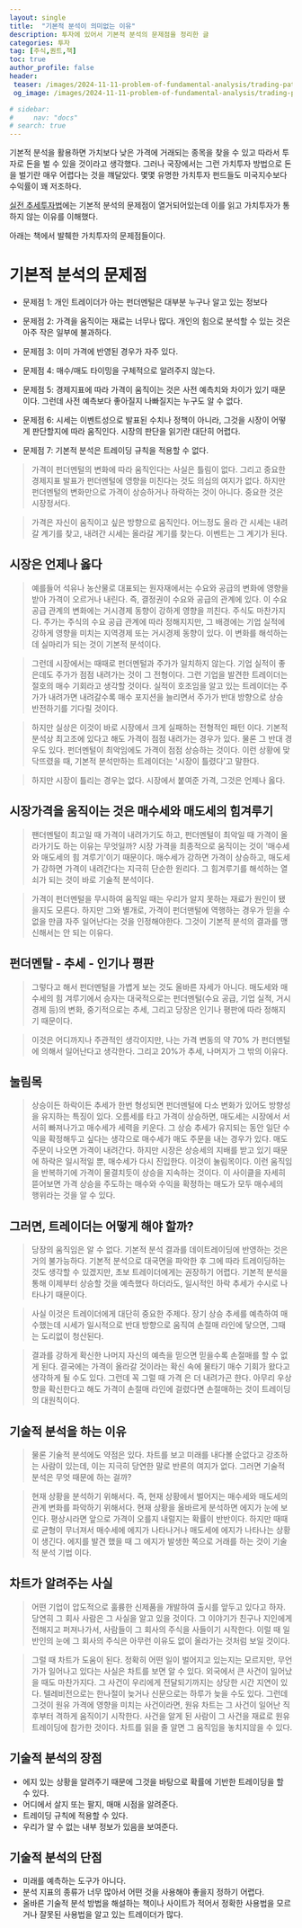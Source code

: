 ```yaml
---
layout: single
title:  "기본적 분석이 의미없는 이유"
description: 투자에 있어서 기본적 분석의 문제점을 정리한 글
categories: 투자
tag: [주식,퀀트,책]
toc: true
author_profile: false
header:
 teaser: /images/2024-11-11-problem-of-fundamental-analysis/trading-pattern.webp
 og_image: /images/2024-11-11-problem-of-fundamental-analysis/trading-pattern.webp

# sidebar:
#     nav: "docs"
# search: true
---
```

기본적 분석을 활용하면 가치보다 낮은 가격에 거래되는 종목을 찾을 수 있고 따라서 투자로 돈을 벌 수 있을 것이라고 생각했다. 그러나 국장에서는 그런 가치투자 방법으로 돈을 벌기란 매우 어렵다는 것을 꺠달았다. 몇몇 유명한 가치투자 펀드들도 미국지수보다 수익률이 꽤 저조하다.

[실전 추세투자법](/투자/trading-edge-book)에는 기본적 분석의 문제점이 열거되어있는데 이를 읽고 가치투자가 통하지 않는 이유를 이해했다.

아래는 책에서 발췌한 가치투자의 문제점들이다.

# 기본적 분석의 문제점
- 문제점 1: 개인 트레이더가 아는 펀더멘털은 대부분 누구나 알고 있는 정보다

- 문제점 2: 가격을 움직이는 재료는 너무나 많다. 개인의 힘으로 분석할 수 있는 것은 아주 작은 일부에 불과하다.

- 문제점 3: 이미 가격에 반영된 경우가 자주 있다.

- 문제점 4: 매수/매도 타이밍을 구체적으로 알려주지 않는다.

- 문제점 5: 경제지표에 따라 가격이 움직이는 것은 사전 예측치와 차이가 있기 때문이다. 그런데 사전 예측보다 좋아질지 나빠질지는 누구도 알 수 없다.

- 문제점 6: 시세는 이벤트성으로 발표된 수치나 정책이 아니라, 그것을 시장이 어떻게 판단할지에 따라 움직인다. 시장의 판단을 읽기란 대단히 어렵다.

- 문제점 7: 기본적 분석은 트레이딩 규칙을 적용할 수 없다.

> 가격이 펀더멘털의 변화에 따라 움직인다는 사실은 틀림이 없다. 그리고 중요한 경제지표 발표가 펀더멘털에 영향을 미친다는 것도 의심의 여지가 없다. 하지만 펀더멘털의 변화만으로 가격이 상승하거나 하락하는 것이 아니다. 중요한 것은 시장정서다.

> 가격은 자신이 움직이고 싶은 방향으로 움직인다. 어느정도 올라 간 시세는 내려갈 계기를 찾고, 내려간 시세는 올라갈 계기를 찾는다. 이벤트는 그 계기가 된다. 


## 시장은 언제나 옳다
> 예를들어 석유나 농산물로 대표되는 원자재에서는 수요와 공급의 변화에 영향을 받아 가격이 오르거나 내린다. 즉, 결정권이 수요와 공급의 관계에 있다. 이 수요 공급 관계의 변화에는 거시경제 동향이 강하게 영향을 끼친다. 주식도 마찬가지다. 주가는 주식의 수요 공급 관계에 따라 정해지지만, 그 배경에는 기업 실적에 강하게 영향을 미치는 지역경제 또는 거시경제 동향이 있다. 이 변화를 해석하는 데 실마리가 되는 것이 기본적 분석이다.

> 그런데 시장에서는 때때로 펀더멘털과 주가가 일치하지 않는다. 기업 실적이 좋은데도 주가가 점점 내려가는 것이 그 전형이다. 그런 기업을 발견한 트레이더는 절호의 매수 기회라고 생각할 것이다. 실적이 호조임을 알고 있는 트레이더는 주가가 내려가면 내려갈수록 매수 포지션을 늘리면서 주가가 반대 방향으로 상승 반전하기를 기다릴 것이다.

> 하지만 실상은 이것이 바로 시장에서 크게 실패하는 전형적인 패턴 이다. 기본적 분석상 최고조에 있다고 해도 가격이 점점 내려가는 경우가 있다. 물론 그 반대 경우도 있다. 펀더멘털이 최악임에도 가격이 점점 상승하는 것이다. 이런 상황에 맞닥뜨렸을 때, 기본적 분석만하는 트레이더는 '시장이 틀렸다'고 말한다.

> 하지만 시장이 틀리는 경우는 없다. 시장에서 붙여준 가격, 그것은 언제나 옳다.

## 시장가격을 움직이는 것은 매수세와 매도세의 힘겨루기
> 팬더멘털이 최고일 때 가격이 내려가기도 하고, 펀더멘털이 최악일 때 가격이 올라가기도 하는 이유는 무엇일까? 시장 가격을 최종적으로 움직이는 것이 '매수세와 매도세의 힘 겨루기'이기 때문이다. 매수세가 강하면 가격이 상승하고, 매도세가 강하면 가격이 내려간다는 지극히 단순한 원리다. 그 힘겨루기를 해석하는 열쇠가 되는 것이 바로 기술적 분석이다.

> 가격이 펀더멘털을 무시하여 움직일 때는 우리가 알지 못하는 재료가 원인이 됐을지도 모른다. 하지만 그와 별개로, 가격이 펀더맨털에 역행하는 경우가 믿을 수 없을 만큼 자주 일어난다는 것을 인정해야한다. 그것이 기본적 분석의 결과를 맹신해서는 안 되는 이유다.

## 펀더멘탈 - 추세 - 인기나 평판 
> 그렇다고 해서 펀더멘털을 가볍게 보는 것도 올바른 자세가 아니다. 매도세와 매수세의 힘 겨루기에서 승자는 대국적으로는 펀더멘털(수요 공급, 기업 실적, 거시경제 등)의 변화, 중기적으로는 추세, 그리고 당장은 인기나 평판에 따라 정해지기 때문이다.

> 이것은 어디까지나 주관적인 생각이지만, 나는 가격 변동의 약 70% 가 펀더멘털에 의해서 일어난다고 생각한다. 그리고 20%가 추세, 나머지가 그 밖의 이유다.

## 눌림목
> 상승이든 하락이든 추세가 한번 형성되면 펀더멘털에 다소 변화가 있어도 방향성을 유지하는 특징이 있다. 오름세를 타고 가격이 상승하면, 매도세는 시장에서 서서히 빠져나가고 매수세가 세력을 키운다. 그 상승 추세가 유지되는 동안 일단 수익을 확정해두고 싶다는 생각으로 매수세가 매도 주문을 내는 경우가 있다. 매도 주문이 나오면 가격이 내려간다. 하지만 시장은 상승세의 지배를 받고 있기 때문에 하락은 일시적일 뿐, 매수세가 다시 진입한다. 이것이 눌림목이다. 이런 움직임을 반복하기에 가격이 물결치듯이 상승을 지속하는 것이다. 이 사이클을 자세히 뜯어보면 가격 상승을 주도하는 매수와 수익을 확정하는 매도가 모두 매수세의 행위라는 것을 알 수 있다.

## 그러면, 트레이더는 어떻게 해야 할까?
> 당장의 움직임은 알 수 없다. 기본적 분석 결과를 데이트레이딩에 반영하는 것은 거의 불가능하다. 기본적 분석으로 대국면을 파악한 후 그에 따라 트레이딩하는 것도 생각할 수 있겠지만, 초보 트레이더에게는 권장하기 어렵다. 기본적 분석을 통해 이제부터 상승할 것을 예측했다 하더라도, 일시적인 하락 추세가 수시로 나타나기 때문이다.

> 사실 이것은 트레이더에게 대단히 중요한 주제다. 장기 상승 추세를 예측하여 매수했는데 시세가 일시적으로 반대 방향으로 움직여 손절매 라인에 닿으면, 그때는 도리없이 청산된다.

> 결과를 강하게 확신한 나머지 자신의 예측을 믿으면 믿을수록 손절매를 할 수 없게 된다. 결국에는 가격이 올라갈 것이라는 확신 속에 물타기 매수 기회가 왔다고 생각하게 될 수도 있다. 그런데 꼭 그럴 때 가격 은 더 내려가곤 한다. 아무리 우상향을 확신한다고 해도 가격이 손절매 라인에 걸렸다면 손절매하는 것이 트레이딩의 대원칙이다. 

## 기술적 분석을 하는 이유
> 물론 기술적 분석에도 약점은 있다. 차트를 보고 미래를 내다볼 순없다고 강조하는 사람이 있는데, 이는 지극히 당연한 말로 반론의 여지가 없다. 그러면 기술적 분석은 무엇 때문에 하는 걸까?

> 현재 상황을 분석하기 위해서다. 즉, 현재 상황에서 벌어지는 매수세와 매도세의 관계 변화를 파악하기 위해서다. 현재 상황을 올바르게 분석하면 에지가 눈에 보인다. 평상시라면 앞으로 가격이 오를지 내럴지는 확률이 반반이다. 하지만 때때로 균형이 무너져서 매수세에 에지가 나타나거나 매도세에 에지가 나타나는 상황이 생긴다. 에지를 발견 했을 때 그 에지가 발생한 쪽으로 거래를 하는 것이 기술적 분석 기법 이다.

## 차트가 알려주는 사실
> 어떤 기업이 압도적으로 훌륭한 신제품을 개발하여 출시를 앞두고 있다고 하자. 당연히 그 회사 사람은 그 사실을 알고 있을 것이다. 그 이야기가 친구나 지인에게 전해지고 퍼져나가서, 사람들이 그 회사의 주식을 사들이기 시작한다. 이럴 때 일반인의 눈에 그 회사의 주식은 아무런 이유도 없이 올라가는 것처럼 보일 것이다. 

> 그럴 때 차트가 도움이 된다. 정확히 어떤 일이 벌어지고 있는지는 모르지만, 무언가가 일어나고 있다는 사실은 차트를 보면 알 수 있다. 외국에서 큰 사건이 일어났을 때도 마찬가지다. 그 사건이 우리에게 전달되기까지는 상당한 시간 지연이 있다. 텔레비전으로는 한나절이 늦거나 신문으로는 하루가 늦을 수도 있다. 그런데 그것이 원유 가격에 영향을 미치는 사건이라면, 원유 차트는 그 사건이 일어난 직후부터 격하게 움직이기 시작한다. 사건을 알게 된 사람이 그 사건을 재료로 원유 트레이딩에 참가한 것이다. 차트를 읽을 줄 알면 그 움직임을 놓치지않을 수 있다.

## 기술적 분석의 장점
- 에지 있는 상황을 알려주기 때문에 그것을 바탕으로 확률에 기반한 트레이딩을 할 수 있다.
- 어디에서 살지 또는 팔지, 매매 시점을 알려준다.
- 트레이딩 규칙에 적용할 수 있다.
- 우리가 알 수 없는 내부 정보가 있음을 보여준다.

## 기술적 분석의 단점
- 미래를 예측하는 도구가 아니다.
- 분석 지표의 종류가 너무 많아서 어떤 것을 사용해야 좋을지 정하기 어렵다.
- 올바른 기술적 분석 방법을 해설하는 책이나 사이트가 적어서 정확한 사용법을 모르거나 잘못된 사용법을 알고 있는 트레이더가 많다.